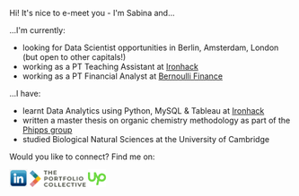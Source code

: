 Hi! It's nice to e-meet you - I'm Sabina and...

...I'm currently:  
- looking for Data Scientist opportunities in Berlin, Amsterdam, London (but open to other capitals!)
- working as a PT Teaching Assistant at [Ironhack](https://github.com/ironhack) 
- working as a PT Financial Analyst at [Bernoulli Finance](https://www.bernoullifinance.com/)

...I have:
- learnt Data Analytics using Python, MySQL & Tableau at [Ironhack](https://github.com/ironhack) 
- written a master thesis on organic chemistry methodology as part of the [Phipps group](https://phippsgroup.wixsite.com/home/alumni)
- studied Biological Natural Sciences at the University of Cambridge

Would you like to connect? Find me on:

<a href="https://www.linkedin.com/in/sabinafirtala-data-analyst/"><img src="https://github.com/sabinagio/sabinagio/blob/main/social-media-logos/linkedin-square.png" width="32px" height=”32px”></a>
<a href="https://portfolio-collective.com/collective/the-collective-network/sabina_firtala/"><img src="social-media-logos/portfolio-collective.png" width="100px" height=”32px”></a>
<a href="https://www.upwork.com/freelancers/~01512f077786c6baa7"><img src="https://github.com/sabinagio/sabinagio/blob/main/social-media-logos/upwork.png" width="32px" height=”32px”></a>
